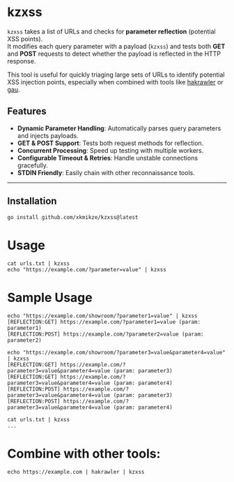 # kzxss

`kzxss` takes a list of URLs and checks for **parameter reflection** (potential XSS points).  
It modifies each query parameter with a payload (`kzxss`) and tests both **GET** and **POST** requests to detect whether the payload is reflected in the HTTP response.

This tool is useful for quickly triaging large sets of URLs to identify potential XSS injection points, especially when combined with tools like [hakrawler](https://github.com/hakluke/hakrawler) or [gau](https://github.com/lc/gau).

## Features
- **Dynamic Parameter Handling**: Automatically parses query parameters and injects payloads.  
- **GET & POST Support**: Tests both request methods for reflection.  
- **Concurrent Processing**: Speed up testing with multiple workers.  
- **Configurable Timeout & Retries**: Handle unstable connections gracefully.  
- **STDIN Friendly**: Easily chain with other reconnaissance tools.  

---

## Installation
```bash
go install github.com/xkmikze/kzxss@latest
```

# Usage
```
cat urls.txt | kzxss
echo "https://example.com/?parameter=value" | kzxss
```
# Sample Usage
```
echo "https://example.com/showroom/?parameter1=value" | kzxss
[REFLECTION:GET] https://example.com/?parameter1=value (param: parameter1)
[REFLECTION:POST] https://example.com/?parameter2=value (param: parameter2)

echo "https://example.com/showroom/?parameter3=value&parameter4=value" | kzxss
[REFLECTION:GET] https://example.com/?parameter3=value&parameter4=value (param: parameter3)
[REFLECTION:GET] https://example.com/?parameter3=value&parameter4=value (param: parameter4)
[REFLECTION:POST] https://example.com/?parameter3=value&parameter4=value (param: parameter3)
[REFLECTION:POST] https://example.com/?parameter3=value&parameter4=value (param: parameter4)

cat urls.txt | kzxss
...
```
# Combine with other tools:
```
echo https://example.com | hakrawler | kzxss
```
